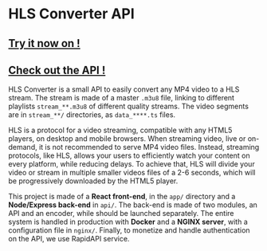 HLS Converter API
=================

## [Try it now on !](https://hls-converter.remyhidra.dev)

## [Check out the API !](https://rapidapi.com/rhidra/api/hls-converter/)

HLS Converter is a small API to easily convert any MP4 video to a HLS stream.
The stream is made of a master `.m3u8` file, linking to different playlists
`stream_**.m3u8` of different quality streams. The video segments are in `stream_**/`
directories, as `data_****.ts` files.

HLS is a protocol for a video streaming, compatible with any HTML5 players, on desktop and mobile browsers.
When streaming video, live or on-demand, it is not recommended to serve MP4 video files. Instead, streaming
protocols, like HLS, allows your users to efficiently watch your content on every platform, while reducing delays.
To achieve that, HLS will divide your video or stream in multiple smaller videos files of a 2-6 seconds, which will
be progressively downloaded by the HTML5 player.

This project is made of a **React front-end**, in the `app/` directory and a **Node/Express back-end** in `api/`.
The back-end is made of two modules, an API and an encoder, while should be launched separately.
The entire system is handled in production with **Docker** and a **NGINX server**, with a configuration file in `nginx/`.
Finally, to monetize and handle authentication on the API, we use RapidAPI service.